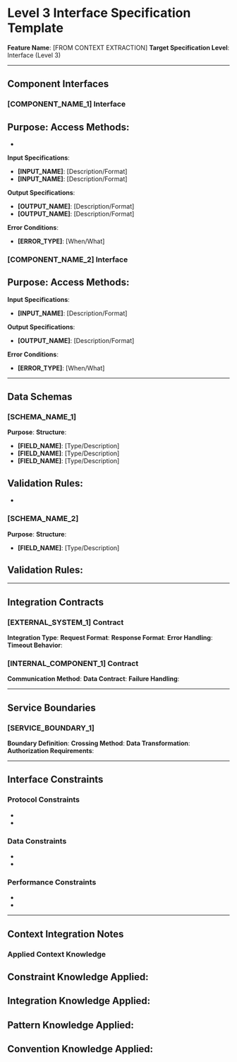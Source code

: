 # Level 3 Interface Specification Template

**Feature Name**: [FROM CONTEXT EXTRACTION]
**Target Specification Level**: Interface (Level 3)

---

## Component Interfaces

### [COMPONENT_NAME_1] Interface
**Purpose**: 
**Access Methods**: 
- 
- 

**Input Specifications**:
- **[INPUT_NAME]**: [Description/Format]
- **[INPUT_NAME]**: [Description/Format]

**Output Specifications**: 
- **[OUTPUT_NAME]**: [Description/Format]
- **[OUTPUT_NAME]**: [Description/Format]

**Error Conditions**:
- **[ERROR_TYPE]**: [When/What]

### [COMPONENT_NAME_2] Interface
**Purpose**: 
**Access Methods**: 
- 

**Input Specifications**:
- **[INPUT_NAME]**: [Description/Format]

**Output Specifications**:
- **[OUTPUT_NAME]**: [Description/Format]

**Error Conditions**:
- **[ERROR_TYPE]**: [When/What]

---

## Data Schemas

### [SCHEMA_NAME_1]
**Purpose**: 
**Structure**:
- **[FIELD_NAME]**: [Type/Description]
- **[FIELD_NAME]**: [Type/Description]
- **[FIELD_NAME]**: [Type/Description]

**Validation Rules**:
- 
- 

### [SCHEMA_NAME_2]  
**Purpose**:
**Structure**:
- **[FIELD_NAME]**: [Type/Description]

**Validation Rules**:
- 

---

## Integration Contracts

### [EXTERNAL_SYSTEM_1] Contract
**Integration Type**: 
**Request Format**: 
**Response Format**: 
**Error Handling**: 
**Timeout Behavior**: 

### [INTERNAL_COMPONENT_1] Contract
**Communication Method**: 
**Data Contract**: 
**Failure Handling**: 

---

## Service Boundaries

### [SERVICE_BOUNDARY_1]
**Boundary Definition**: 
**Crossing Method**: 
**Data Transformation**: 
**Authorization Requirements**: 

---

## Interface Constraints

### Protocol Constraints
- 
- 

### Data Constraints  
- 
- 

### Performance Constraints
- 
- 

---

## Context Integration Notes

### Applied Context Knowledge
**Constraint Knowledge Applied**: 
- 

**Integration Knowledge Applied**: 
- 

**Pattern Knowledge Applied**: 
- 

**Convention Knowledge Applied**: 
- 